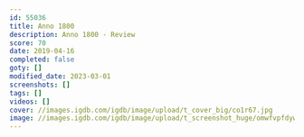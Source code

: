```yaml
---
id: 55036
title: Anno 1800
description: Anno 1800 - Review
score: 70
date: 2019-04-16
completed: false
goty: []
modified_date: 2023-03-01
screenshots: []
tags: []
videos: []
cover: //images.igdb.com/igdb/image/upload/t_cover_big/co1r67.jpg
image: //images.igdb.com/igdb/image/upload/t_screenshot_huge/omwfvpfdyw1mz8mbrp1v.jpg
---
```


